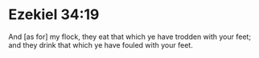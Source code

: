 # Ezekiel 34:19

And [as for] my flock, they eat that which ye have trodden with your feet; and they drink that which ye have fouled with your feet.